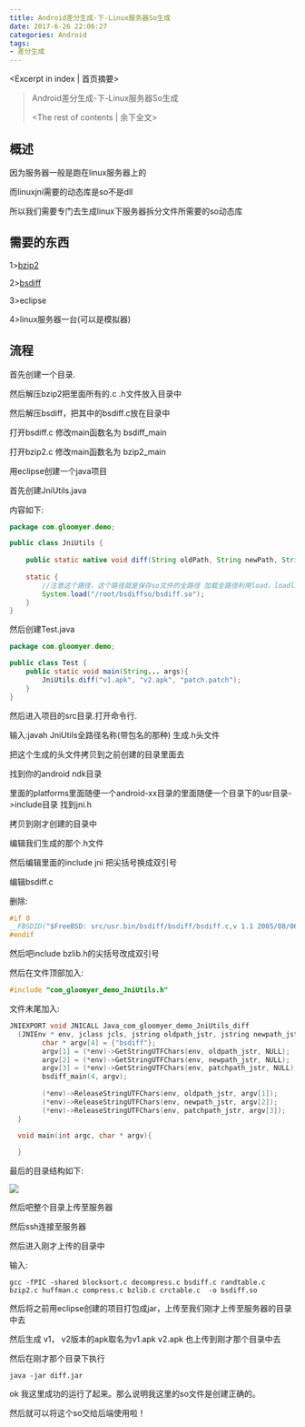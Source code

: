 ```yaml
---
title: Android差分生成-下-Linux服务器So生成
date: 2017-6-26 22:06:27
categories: Android
tags: 
- 差分生成
---
```

<Excerpt in index | 首页摘要> 
>  Android差分生成-下-Linux服务器So生成
> <!-- more -->
> <The rest of contents | 余下全文> 

##  概述  ##
因为服务器一般是跑在linux服务器上的

而linuxjni需要的动态库是so不是dll

所以我们需要专门去生成linux下服务器拆分文件所需要的so动态库

##  需要的东西  ##
1>[bzip2](http://gloomyer.com/upload/bzip2.7z)

2>[bsdiff](http://gloomyer.com/upload/bsdiff-4.3.7z)

3>eclipse

4>linux服务器一台(可以是模拟器)

##  流程  ##

首先创建一个目录.

然后解压bzip2把里面所有的.c .h文件放入目录中

然后解压bsdiff，把其中的bsdiff.c放在目录中

打开bsdiff.c 修改main函数名为 bsdiff_main

打开bzip2.c 修改main函数名为 bzip2_main

用eclipse创建一个java项目

首先创建JniUtils.java

内容如下:

```java
package com.gloomyer.demo;

public class JniUtils {
	
	public static native void diff(String oldPath, String newPath, String patchPatch);
	
	static {
		//注意这个路径，这个路径就是保存so文件的全路径 加载全路径利用load，loadlibrary不支持路径
		System.load("/root/bsdiffso/bsdiff.so");
	}
}

```

然后创建Test.java

```java
package com.gloomyer.demo;

public class Test {
	public static void main(String... args){
		JniUtils.diff("v1.apk", "v2.apk", "patch.patch");
	}
}

```

然后进入项目的src目录.打开命令行.

输入:javah JniUtils全路径名称(带包名的那种) 生成.h头文件

把这个生成的头文件拷贝到之前创建的目录里面去

找到你的android ndk目录

里面的platforms里面随便一个android-xx目录的里面随便一个目录下的usr目录->include目录 找到jni.h 

拷贝到刚才创建的目录中

编辑我们生成的那个.h文件

然后编辑里面的include jni 把尖括号换成双引号

编辑bsdiff.c

删除:

```c
#if 0
__FBSDID("$FreeBSD: src/usr.bin/bsdiff/bsdiff/bsdiff.c,v 1.1 2005/08/06 01:59:05 cperciva Exp $");
#endif
```

然后吧include bzlib.h的尖括号改成双引号

然后在文件顶部加入:

```c
#include "com_gloomyer_demo_JniUtils.h"

```

文件末尾加入:

```c
JNIEXPORT void JNICALL Java_com_gloomyer_demo_JniUtils_diff
  (JNIEnv * env, jclass jcls, jstring oldpath_jstr, jstring newpath_jstr, jstring patchpath_jstr){
		char * argv[4] = {"bsdiff"};
		argv[1] = (*env)->GetStringUTFChars(env, oldpath_jstr, NULL);
		argv[2] = (*env)->GetStringUTFChars(env, newpath_jstr, NULL);
		argv[3] = (*env)->GetStringUTFChars(env, patchpath_jstr, NULL);
		bsdiff_main(4, argv);
		
		(*env)->ReleaseStringUTFChars(env, oldpath_jstr, argv[1]);
		(*env)->ReleaseStringUTFChars(env, newpath_jstr, argv[2]);
		(*env)->ReleaseStringUTFChars(env, patchpath_jstr, argv[3]);
  }

  void main(int argc, char * argv){
	  
  }
```

最后的目录结构如下:

![](http://gloomyer.com/img/img/difference_update_03.png)

然后吧整个目录上传至服务器

然后ssh连接至服务器

然后进入刚才上传的目录中

输入:

```shell
gcc -fPIC -shared blocksort.c decompress.c bsdiff.c randtable.c bzip2.c huffman.c compress.c bzlib.c crctable.c  -o bsdiff.so
```

然后将之前用eclipse创建的项目打包成jar，上传至我们刚才上传至服务器的目录中去

然后生成 v1， v2版本的apk取名为v1.apk v2.apk 也上传到刚才那个目录中去

然后在刚才那个目录下执行

```shell
java -jar diff.jar
```

ok 我这里成功的运行了起来。那么说明我这里的so文件是创建正确的。

然后就可以将这个so交给后端使用啦！